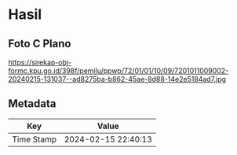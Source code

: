 # Hasil

## Foto C Plano

https://sirekap-obj-formc.kpu.go.id/398f/pemilu/ppwp/72/01/01/10/09/7201011009002-20240215-131037--ad8275ba-b862-45ae-8d88-14e2e5184ad7.jpg


## Metadata

| Key        | Value               |
| ---------- | ------------------- |
| Time Stamp | 2024-02-15 22:40:13 |



